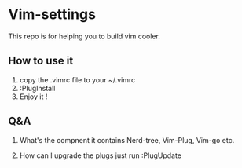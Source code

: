 # Vim-settings

This repo is for helping you to build vim cooler.

## How to use it

1. copy the .vimrc file to your ~/.vimrc
2. :PlugInstall
3. Enjoy it !

## Q&A

1. What's the compnent it contains
Nerd-tree, Vim-Plug, Vim-go etc.

2. How can I upgrade the plugs
just run :PlugUpdate

